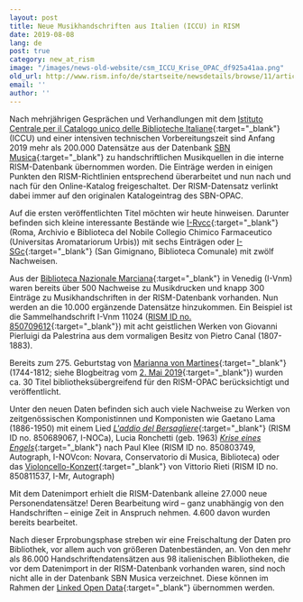 ```yaml
---
layout: post
title: Neue Musikhandschriften aus Italien (ICCU) in RISM
date: 2019-08-08
lang: de
post: true
category: new_at_rism
image: "/images/news-old-website/csm_ICCU_Krise_OPAC_df925a41aa.png"
old_url: http://www.rism.info/de/startseite/newsdetails/browse/11/article/64/new-music-manuscripts-from-italy-iccu-in-rism.html
email: ''
author: ''
---
```


Nach mehrjährigen Gesprächen und Verhandlungen mit dem [Istituto Centrale per il Catalogo unico delle Biblioteche Italiane](https://www.iccu.sbn.it/it/){:target="_blank"} (ICCU) und einer intensiven technischen Vorbereitungszeit sind Anfang 2019 mehr als 200.000 Datensätze aus der Datenbank [SBN Musica](https://opac.sbn.it/opacsbn/opac/iccu/avanzata.jsp){:target="_blank"} zu handschriftlichen Musikquellen in die interne RISM-Datenbank übernommen worden. Die Einträge werden in einigen Punkten den RISM-Richtlinien entsprechend überarbeitet und nun nach und nach für den Online-Katalog freigeschaltet. Der RISM-Datensatz verlinkt dabei immer auf den originalen Katalogeintrag des SBN-OPAC.

Auf die ersten veröffentlichten Titel möchten wir heute hinweisen. Darunter befinden sich kleine interessante Bestände wie [I-Rvcc](https://opac.rism.info/search?View=rism&siglum=I-Rvcc){:target="_blank"} (Roma, Archivio e Biblioteca del Nobile Collegio Chimico Farmaceutico (Universitas Aromatariorum Urbis)) mit sechs Einträgen oder [I-SGc](https://opac.rism.info/search?View=rism&siglum=I-SGc){:target="_blank"} (San Gimignano, Biblioteca Comunale) mit zwölf Nachweisen.

Aus der [Biblioteca Nazionale Marciana](https://opac.rism.info/search?View=rism&siglum=I-Vnm){:target="_blank"} in Venedig (I-Vnm) waren bereits über 500 Nachweise zu Musikdrucken und knapp 300 Einträge zu Musikhandschriften in der RISM-Datenbank vorhanden. Nun werden an die 10.000 ergänzende Datensätze hinzukommen. Ein Beispiel ist die Sammelhandschrift I-Vnm 11024 ([RISM ID no. 850709612](https://opac.rism.info/search?id=850709612&View=rism){:target="_blank"}) mit acht geistlichen Werken von Giovanni Pierluigi da Palestrina aus dem vormaligen Besitz von Pietro Canal (1807-1883).

Bereits zum 275. Geburtstag von [Marianna von Martines](https://opac.rism.info/metaopac/perma.do?v=rism&q=-1%3d%22pe331798%22){:target="_blank"} (1744-1812; siehe Blogbeitrag vom [2. Mai 2019](/musical_anniversaries/2019/05/02/marianna-von-martines-17441812-at-275.html){:target="_blank"}) wurden ca. 30 Titel bibliotheksübergreifend für den RISM-OPAC berücksichtigt und veröffentlicht.

Unter den neuen Daten befinden sich auch viele Nachweise zu Werken von zeitgenössischen Komponistinnen und Komponisten wie Gaetano Lama (1886-1950) mit einem Lied [_L'addio del Bersagliere_](https://opac.rism.info/search?id=850689069&View=rism){:target="_blank"} (RISM ID no. 850689067, I-NOCa), Lucia Ronchetti (geb. 1963) [_Krise eines Engels_](https://opac.rism.info/search?id=850803749&View=rism){:target="_blank"} nach Paul Klee (RISM ID no. 850803749, Autograph, I-NOVcon: Novara, Conservatorio di Musica, Biblioteca) oder das [Violoncello-Konzert](https://opac.rism.info/search?id=850811537&View=rism){:target="_blank"} von Vittorio Rieti (RISM ID no. 850811537, I-Mr, Autograph)

Mit dem Datenimport erhielt die RISM-Datenbank alleine 27.000 neue Personendatensätze! Deren Bearbeitung wird – ganz unabhängig von den Handschriften – einige Zeit in Anspruch nehmen. 4.600 davon wurden bereits bearbeitet.

Nach dieser Erprobungsphase streben wir eine Freischaltung der Daten pro Bibliothek, vor allem auch von größeren Datenbeständen, an. Von den mehr als 86.000 Handschriftendatensätzen aus 98 italienischen Bibliotheken, die vor dem Datenimport in der RISM-Datenbank vorhanden waren, sind noch nicht alle in der Datenbank SBN Musica verzeichnet. Diese können im Rahmen der [Linked Open Data](https://opac.rism.info/index.php?id=10&L=0){:target="_blank"} übernommen werden.
